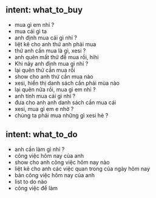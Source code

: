 ## intent: what_to_buy
- mua gì em nhỉ ?
- mua cái gì ta
- anh định mua cái gì nhỉ ?
- liệt kê cho anh thứ anh phải mua
- thứ anh cần mua là gì, xesi ?
- anh quên mất thứ để mua rồi, hihi
- Khi nãy anh định mua gì nhỉ ?
- lại quên thứ cần mua rồi
- show cho anh thứ cần mua nào
- xesi, hiển thị danh sách cần phải mùa nào
- lại quên nữa rồi, mua gì em nhỉ ?
- anh tính mua cái gì nhỉ ?
- đưa cho anh anh danh sách cần mua cái
- xesi, mua gì em e nhờ ?
- chúng ta phải mua những gì xesi hè ?

## intent: what_to_do
- anh cần làm gì nhỉ ?
- công việc hôm nay của anh
- show cho anh công việc hôm nay nào
- liệt kê cho anh các việc quan trong của ngày hôm nay
- bản công việc hôm nay của anh
- list to do nào
- công việc để làm